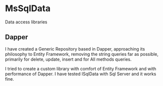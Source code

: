 #  MsSqlData
Data access libraries


## Dapper

  I have created a Generic Repository based in Dapper, approaching its philosophy to Entity Framework, 
removing the string queries far as possible, primarily for delete, update, insert and for All methods queries.

  I tried to create a custom library with comfort of Entity Framework and with performance of Dapper.
  I have tested ISqlData with Sql Server and it works fine.

